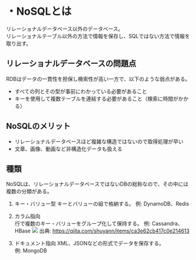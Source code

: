 # ・NoSQLとは
リレーショナルデータベース以外のデータベース。  
リレーショナルテーブル以外の方法で情報を保存し、SQLではない方法で情報を取り出す。  

## リレーショナルデータベースの問題点
RDBはデータの一貫性を担保し検索性が高い一方で、以下のような弱点がある。
- すべての列とその型が事前にわかっている必要があること
- キーを使用して複数テーブルを連結する必要があること（検索に時間がかかる）

## NoSQLのメリット
- リレーショナルデータベースほど複雑な構造ではないので取得処理が早い
- 文章、画像、動画など非構造化データも扱える

## 種類
NoSQLは、リレーショナルデータベースではないDBの総称なので、その中には複数の分類がある。
1. キー・バリュー型
キーとバリューの組で格納する。
例: DynamoDB、Redis

2. カラム指向  
行で複数のキー・バリューをグループ化して保持する。
例: Cassandra、HBase
![](image/NoSQL_カラム型.png)
出典: https://qiita.com/shuyann/items/ca3e62cb417c0e214613

1. ドキュメント指向
XML、JSONなどの形式でデータを保存する。  
例: MongoDB